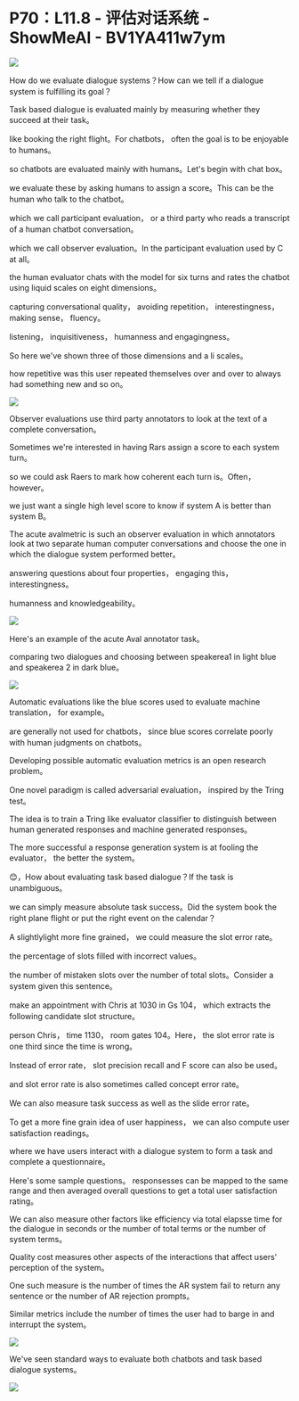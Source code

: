 # P70：L11.8 - 评估对话系统 - ShowMeAI - BV1YA411w7ym

![](img/5f9ba3f233c67e7567855eebbdfe21dd_0.png)

How do we evaluate dialogue systems？How can we tell if a dialogue system is fulfilling its goal？

Task based dialogue is evaluated mainly by measuring whether they succeed at their task。

 like booking the right flight。For chatbots， often the goal is to be enjoyable to humans。

 so chatbots are evaluated mainly with humans。Let's begin with chat box。

 we evaluate these by asking humans to assign a score。This can be the human who talk to the chatbot。

 which we call participant evaluation， or a third party who reads a transcript of a human chatbot conversation。

 which we call observer evaluation。In the participant evaluation used by C at all。

 the human evaluator chats with the model for six turns and rates the chatbot using liquid scales on eight dimensions。

 capturing conversational quality， avoiding repetition， interestingness， making sense， fluency。

 listening， inquisitiveness， humanness and engagingness。

So here we've shown three of those dimensions and a li scales。

 how repetitive was this user repeated themselves over and over to always had something new and so on。



![](img/5f9ba3f233c67e7567855eebbdfe21dd_2.png)

Observer evaluations use third party annotators to look at the text of a complete conversation。

Sometimes we're interested in having Rars assign a score to each system turn。

 so we could ask Raers to mark how coherent each turn is。Often， however。

 we just want a single high level score to know if system A is better than system B。

The acute avalmetric is such an observer evaluation in which annotators look at two separate human computer conversations and choose the one in which the dialogue system performed better。

 answering questions about four properties， engaging this， interestingness。

 humanness and knowledgeability。

![](img/5f9ba3f233c67e7567855eebbdfe21dd_4.png)

Here's an example of the acute Aval annotator task。

 comparing two dialogues and choosing between speakerea1 in light blue and speakerea 2 in dark blue。



![](img/5f9ba3f233c67e7567855eebbdfe21dd_6.png)

Automatic evaluations like the blue scores used to evaluate machine translation， for example。

 are generally not used for chatbots， since blue scores correlate poorly with human judgments on chatbots。

Developing possible automatic evaluation metrics is an open research problem。

 One novel paradigm is called adversarial evaluation， inspired by the Tring test。

 The idea is to train a Tring like evaluator classifier to distinguish between human generated responses and machine generated responses。

 The more successful a response generation system is at fooling the evaluator， the better the system。

😊，How about evaluating task based dialogue？If the task is unambiguous。

 we can simply measure absolute task success。Did the system book the right plane flight or put the right event on the calendar？

A slightlylight more fine grained， we could measure the slot error rate。

 the percentage of slots filled with incorrect values。

 the number of mistaken slots over the number of total slots。Consider a system given this sentence。

 make an appointment with Chris at 1030 in Gs 104， which extracts the following candidate slot structure。

 person Chris， time 1130， room gates 104。Here， the slot error rate is one third since the time is wrong。

 Instead of error rate， slot precision recall and F score can also be used。

 and slot error rate is also sometimes called concept error rate。

We can also measure task success as well as the slide error rate。

To get a more fine grain idea of user happiness， we can also compute user satisfaction readings。

 where we have users interact with a dialogue system to form a task and complete a questionnaire。

 Here's some sample questions。 responsesses can be mapped to the same range and then averaged overall questions to get a total user satisfaction rating。

We can also measure other factors like efficiency via total elapsse time for the dialogue in seconds or the number of total terms or the number of system terms。

Quality cost measures other aspects of the interactions that affect users' perception of the system。

 One such measure is the number of times the AR system fail to return any sentence or the number of AR rejection prompts。

Similar metrics include the number of times the user had to barge in and interrupt the system。



![](img/5f9ba3f233c67e7567855eebbdfe21dd_8.png)

We've seen standard ways to evaluate both chatbots and task based dialogue systems。



![](img/5f9ba3f233c67e7567855eebbdfe21dd_10.png)